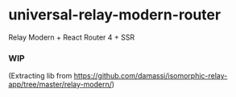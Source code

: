 # universal-relay-modern-router

Relay Modern + React Router 4 + SSR

### WIP

(Extracting lib from https://github.com/damassi/isomorphic-relay-app/tree/master/relay-modern/)
